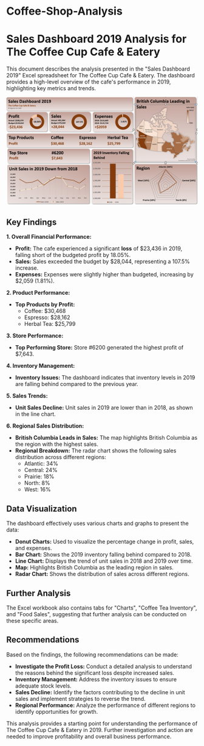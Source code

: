 # Coffee-Shop-Analysis
# Sales Dashboard 2019 Analysis for The Coffee Cup Cafe & Eatery

This document describes the analysis presented in the "Sales Dashboard 2019" Excel spreadsheet for The Coffee Cup Cafe & Eatery. The dashboard provides a high-level overview of the cafe's performance in 2019, highlighting key metrics and trends.

![Coffee Shop Analysis](https://github.com/Devan-Watson/Coffee-Shop-Analysis/blob/main/Dashboard.png "Coffee Shop Analysis")

## Key Findings

**1. Overall Financial Performance:**

* **Profit:** The cafe experienced a significant **loss** of $23,436 in 2019, falling short of the budgeted profit by 18.05%.
* **Sales:** Sales exceeded the budget by $28,044, representing a 107.5% increase.
* **Expenses:** Expenses were slightly higher than budgeted, increasing by $2,059 (1.81%).

**2. Product Performance:**

* **Top Products by Profit:**
    * Coffee: $30,468
    * Espresso: $28,162
    * Herbal Tea: $25,799

**3. Store Performance:**

* **Top Performing Store:** Store #6200 generated the highest profit of $7,643.

**4. Inventory Management:**

* **Inventory Issues:** The dashboard indicates that inventory levels in 2019 are falling behind compared to the previous year.

**5. Sales Trends:**

* **Unit Sales Decline:** Unit sales in 2019 are lower than in 2018, as shown in the line chart.

**6. Regional Sales Distribution:**

* **British Columbia Leads in Sales:** The map highlights British Columbia as the region with the highest sales.
* **Regional Breakdown:** The radar chart shows the following sales distribution across different regions:
    * Atlantic: 34%
    * Central: 24%
    * Prairie: 18%
    * North: 8%
    * West: 16%

## Data Visualization

The dashboard effectively uses various charts and graphs to present the data:

* **Donut Charts:** Used to visualize the percentage change in profit, sales, and expenses.
* **Bar Chart:** Shows the 2019 inventory falling behind compared to 2018.
* **Line Chart:** Displays the trend of unit sales in 2018 and 2019 over time.
* **Map:** Highlights British Columbia as the leading region in sales.
* **Radar Chart:** Shows the distribution of sales across different regions.

## Further Analysis

The Excel workbook also contains tabs for "Charts", "Coffee Tea Inventory", and "Food Sales", suggesting that further analysis can be conducted on these specific areas.

## Recommendations

Based on the findings, the following recommendations can be made:

* **Investigate the Profit Loss:** Conduct a detailed analysis to understand the reasons behind the significant loss despite increased sales.
* **Inventory Management:** Address the inventory issues to ensure adequate stock levels.
* **Sales Decline:** Identify the factors contributing to the decline in unit sales and implement strategies to reverse the trend.
* **Regional Performance:** Analyze the performance of different regions to identify opportunities for growth.

This analysis provides a starting point for understanding the performance of The Coffee Cup Cafe & Eatery in 2019. Further investigation and action are needed to improve profitability and overall business performance.
